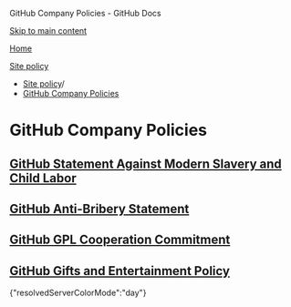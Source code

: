 GitHub Company Policies - GitHub Docs

[Skip to main content](#main-content)

[Home](/ko)

[Site policy](/ko/site-policy)

* [Site policy](/ko/site-policy)/
* [GitHub Company Policies](/ko/site-policy/github-company-policies)

GitHub Company Policies
==========

[GitHub Statement Against Modern Slavery and Child Labor](/ko/site-policy/github-company-policies/github-statement-against-modern-slavery-and-child-labor)
----------

[GitHub Anti-Bribery Statement](/ko/site-policy/github-company-policies/github-anti-bribery-statement)
----------

[GitHub GPL Cooperation Commitment](/ko/site-policy/github-company-policies/github-gpl-cooperation-commitment)
----------

[GitHub Gifts and Entertainment Policy](/ko/site-policy/github-company-policies/github-gifts-and-entertainment-policy)
----------

{"resolvedServerColorMode":"day"}
